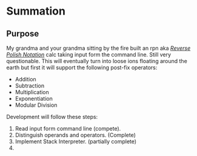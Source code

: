 # Summation
## Purpose
My grandma and your grandma sitting by the fire built an rpn aka [*Reverse Polish Notation*](https://en.wikipedia.org/wiki/Reverse_Polish_notation) calc taking input form the command line.  Still very questionable.
This will eventually turn into loose ions floating around the earth but first it will support the following post-fix operators:
* Addition
* Subtraction
* Multiplication
* Exponentiation
* Modular Division



Development will follow these steps:
1. Read input form command line (compete).
2. Distinguish operands and operators. (Complete)
3. Implement Stack Interpreter. (partially complete)
4. 


